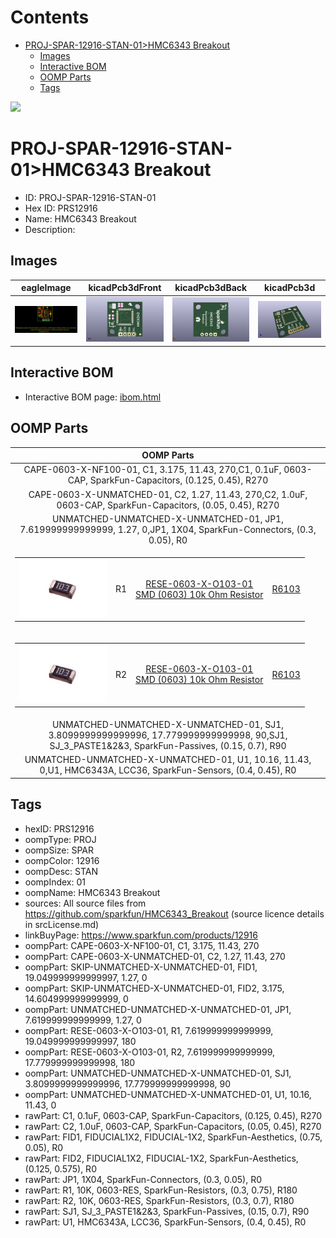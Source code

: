 



Contents
========

* [PROJ-SPAR-12916-STAN-01>HMC6343 Breakout](#proj-spar-12916-stan-01hmc6343-breakout)
	* [Images](#images)
	* [Interactive BOM](#interactive-bom)
	* [OOMP Parts](#oomp-parts)
	* [Tags](#tags)
  
![][im]
# PROJ-SPAR-12916-STAN-01>HMC6343 Breakout

- ID: PROJ-SPAR-12916-STAN-01
- Hex ID: PRS12916
- Name: HMC6343 Breakout
- Description: 

## Images
  
  

|eagleImage|kicadPcb3dFront|kicadPcb3dBack|kicadPcb3d|
| :---: | :---: | :---: | :---: |
|[![eagleImage](eagleImage_140.png)](eagleImage_600.png)|[![kicadPcb3dFront](kicadPcb3dFront_140.png)](kicadPcb3dFront_600.png)|[![kicadPcb3dBack](kicadPcb3dBack_140.png)](kicadPcb3dBack_600.png)|[![kicadPcb3d](kicadPcb3d_140.png)](kicadPcb3d_600.png)|

## Interactive BOM

- Interactive BOM page: [ibom.html](kicad/bom/ibom.html)

## OOMP Parts
  

|OOMP Parts|
| :---: |
|CAPE-0603-X-NF100-01, C1, 3.175, 11.43, 270,C1, 0.1uF, 0603-CAP, SparkFun-Capacitors, (0.125, 0.45), R270|
|CAPE-0603-X-UNMATCHED-01, C2, 1.27, 11.43, 270,C2, 1.0uF, 0603-CAP, SparkFun-Capacitors, (0.05, 0.45), R270|
|UNMATCHED-UNMATCHED-X-UNMATCHED-01, JP1, 7.619999999999999, 1.27, 0,JP1, 1X04, SparkFun-Connectors, (0.3, 0.05), R0|
|<table><tr><td>![RESE-0603-X-O103-01](https://raw.githubusercontent.com/oomlout/oomlout_OOMP_parts/main/RESE-0603-X-O103-01/image_140.jpg)</td><td> R1</td><td>[RESE-0603-X-O103-01<br>SMD (0603) 10k Ohm Resistor](https://github.com/oomlout/oomlout_OOMP_parts/tree/main/RESE-0603-X-O103-01/)</td><td>[R6103](https://github.com/oomlout/oomlout_OOMP_parts/tree/main/RESE-0603-X-O103-01/)</td></tr></table>|
|<table><tr><td>![RESE-0603-X-O103-01](https://raw.githubusercontent.com/oomlout/oomlout_OOMP_parts/main/RESE-0603-X-O103-01/image_140.jpg)</td><td> R2</td><td>[RESE-0603-X-O103-01<br>SMD (0603) 10k Ohm Resistor](https://github.com/oomlout/oomlout_OOMP_parts/tree/main/RESE-0603-X-O103-01/)</td><td>[R6103](https://github.com/oomlout/oomlout_OOMP_parts/tree/main/RESE-0603-X-O103-01/)</td></tr></table>|
|UNMATCHED-UNMATCHED-X-UNMATCHED-01, SJ1, 3.8099999999999996, 17.779999999999998, 90,SJ1, SJ_3_PASTE1&2&3, SparkFun-Passives, (0.15, 0.7), R90|
|UNMATCHED-UNMATCHED-X-UNMATCHED-01, U1, 10.16, 11.43, 0,U1, HMC6343A, LCC36, SparkFun-Sensors, (0.4, 0.45), R0|

## Tags

- hexID: PRS12916
- oompType: PROJ
- oompSize: SPAR
- oompColor: 12916
- oompDesc: STAN
- oompIndex: 01
- oompName: HMC6343 Breakout
- sources: All source files from https://github.com/sparkfun/HMC6343_Breakout (source licence details in srcLicense.md)
- linkBuyPage: https://www.sparkfun.com/products/12916
- oompPart: CAPE-0603-X-NF100-01, C1, 3.175, 11.43, 270
- oompPart: CAPE-0603-X-UNMATCHED-01, C2, 1.27, 11.43, 270
- oompPart: SKIP-UNMATCHED-X-UNMATCHED-01, FID1, 19.049999999999997, 1.27, 0
- oompPart: SKIP-UNMATCHED-X-UNMATCHED-01, FID2, 3.175, 14.604999999999999, 0
- oompPart: UNMATCHED-UNMATCHED-X-UNMATCHED-01, JP1, 7.619999999999999, 1.27, 0
- oompPart: RESE-0603-X-O103-01, R1, 7.619999999999999, 19.049999999999997, 180
- oompPart: RESE-0603-X-O103-01, R2, 7.619999999999999, 17.779999999999998, 180
- oompPart: UNMATCHED-UNMATCHED-X-UNMATCHED-01, SJ1, 3.8099999999999996, 17.779999999999998, 90
- oompPart: UNMATCHED-UNMATCHED-X-UNMATCHED-01, U1, 10.16, 11.43, 0
- rawPart: C1, 0.1uF, 0603-CAP, SparkFun-Capacitors, (0.125, 0.45), R270
- rawPart: C2, 1.0uF, 0603-CAP, SparkFun-Capacitors, (0.05, 0.45), R270
- rawPart: FID1, FIDUCIAL1X2, FIDUCIAL-1X2, SparkFun-Aesthetics, (0.75, 0.05), R0
- rawPart: FID2, FIDUCIAL1X2, FIDUCIAL-1X2, SparkFun-Aesthetics, (0.125, 0.575), R0
- rawPart: JP1, 1X04, SparkFun-Connectors, (0.3, 0.05), R0
- rawPart: R1, 10K, 0603-RES, SparkFun-Resistors, (0.3, 0.75), R180
- rawPart: R2, 10K, 0603-RES, SparkFun-Resistors, (0.3, 0.7), R180
- rawPart: SJ1, SJ_3_PASTE1&2&3, SparkFun-Passives, (0.15, 0.7), R90
- rawPart: U1, HMC6343A, LCC36, SparkFun-Sensors, (0.4, 0.45), R0



[im]: kicadPcb3d_450.png
